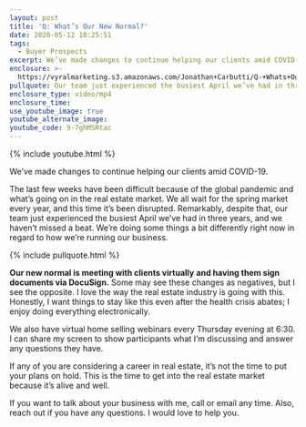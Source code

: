 ```yaml
---
layout: post
title: 'Q: What’s Our New Normal?'
date: 2020-05-12 18:25:51
tags:
  - Buyer Prospects
excerpt: We’ve made changes to continue helping our clients amid COVID-19.
enclosure: >-
  https://vyralmarketing.s3.amazonaws.com/Jonathan+Carbutti/Q-+Whats+Our+New+Normal_.mp4
pullquote: Our team just experienced the busiest April we’ve had in three years.
enclosure_type: video/mp4
enclosure_time:
use_youtube_image: true
youtube_alternate_image:
youtube_code: 9-7ghMSRtac
---
```


{% include youtube.html %}&nbsp;&nbsp;

We’ve made changes to continue helping our clients amid COVID-19.

The last few weeks have been difficult because of the global pandemic and what’s going on in the real estate market. We all wait for the spring market every year, and this time it’s been disrupted. Remarkably, despite that, our team just experienced the busiest April we’ve had in three years, and we haven’t missed a beat. We’re doing some things a bit differently right now in regard to how we’re running our business.

{% include pullquote.html %}

**Our new normal is meeting with clients virtually** **and having them sign documents via DocuSign.** Some may see these changes as negatives, but I see the opposite. I love the way the real estate industry is going with this. Honestly, I want things to stay like this even after the health crisis abates; I enjoy doing everything electronically.&nbsp;

We also have virtual home selling webinars every Thursday evening at 6:30. I can share my screen to show participants what I’m discussing and answer any questions they have.

If any of you are considering a career in real estate, it’s not the time to put your plans on hold. This is the time to get into the real estate market because it’s alive and well.&nbsp;

If you want to talk about your business with me, call or email any time. Also, reach out if you have any questions. I would love to help you.